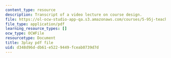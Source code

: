 ```yaml
---
content_type: resource
description: Transcript of a video lecture on course design.
file: https://ol-ocw-studio-app-qa.s3.amazonaws.com/courses/5-95j-teaching-college-level-science-and-engineering-spring-2009/d348d96ddb61e5229449fceab0739d7d_V-eWuHXZGnw.pdf
file_type: application/pdf
learning_resource_types: []
ocw_type: OCWFile
resourcetype: Document
title: 3play pdf file
uid: d348d96d-db61-e522-9449-fceab0739d7d
---
```

